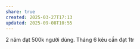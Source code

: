 ```yaml
---
share: true
created: 2025-03-27T17:13
updated: 2025-09-08T10:55
---
```

2 năm đạt 500k người dùng. Tháng 6 kêu cần đạt 1tr
